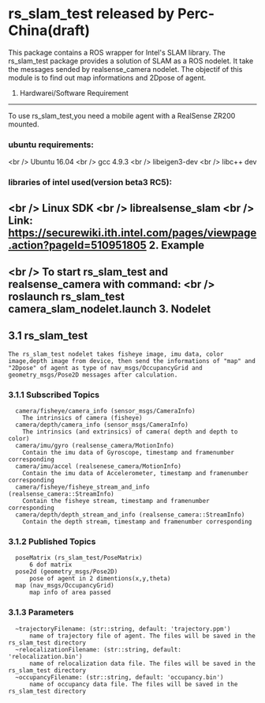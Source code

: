 rs_slam_test released by Perc-China(draft)
==============================================
This package contains a ROS wrapper for Intel's SLAM library. The rs_slam_test package provides a solution of SLAM as a ROS nodelet. It take the messages sended by realsense_camera nodelet. The objectif of this module is to find out map informations and 2Dpose of agent.

1. Hardwarei/Software Requirement
----------------------------------------------
  To use rs_slam_test,you need a mobile agent with a RealSense ZR200 mounted.
###  ubuntu requirements:
<br /\>     Ubuntu 16.04
<br /\>     gcc 4.9.3
<br /\>     libeigen3-dev
<br /\>     libc++ dev 
###  libraries of intel used(version beta3 RC5):
<br /\>     Linux SDK
<br /\>     librealsense_slam
<br /\>     Link: https://securewiki.ith.intel.com/pages/viewpage.action?pageId=510951805
2. Example 
--------------------------------------------
<br /\>    To start rs_slam_test and realsense_camera with command: 
<br /\>       roslaunch rs_slam_test camera_slam_nodelet.launch
3. Nodelet
--------------------------------------------
## 3.1 rs_slam_test 
    The rs_slam_test nodelet takes fisheye image, imu data, color image,depth image from device, then send the informations of "map" and "2Dpose" of agent as type of nav_msgs/OccupancyGrid and geometry_msgs/Pose2D messages after calculation.
###  3.1.1 Subscribed Topics
      camera/fisheye/camera_info (sensor_msgs/CameraInfo)
        The intrinsics of camera (fisheye)
      camera/depth/camera_info (sensor_msgs/CameraInfo)
        The intrinsics (and extrinsics) of camera( depth and depth to color)
      camera/imu/gyro (realsense_camera/MotionInfo)
        Contain the imu data of Gyroscope, timestamp and framenumber corresponding
      camera/imu/accel (realsenese_camera/MotionInfo)
        Contain the imu data of Accelerometer, timestamp and framenumber corresponding
      camera/fisheye/fisheye_stream_and_info (realsense_camera::StreamInfo)
        Contain the fisheye stream, timestamp and framenumber corresponding
      camera/depth/depth_stream_and_info (realsense_camera::StreamInfo)
        Contain the depth stream, timestamp and framenumber corresponding
###  3.1.2 Published Topics
      poseMatrix (rs_slam_test/PoseMatrix)
          6 dof matrix 
      pose2d (geometry_msgs/Pose2D)
          pose of agent in 2 dimentions(x,y,theta)
      map (nav_msgs/OccupancyGrid)
          map info of area passed
###  3.1.3 Parameters
      ~trajectoryFilename: (str::string, default: 'trajectory.ppm') 
          name of trajectory file of agent. The files will be saved in the rs_slam_test directory
      ~relocalizationFilename: (str::string, default: 'relocalization.bin')
          name of relocalization data file. The files will be saved in the rs_slam_test directory
      ~occupancyFilename: (str::string, default: 'occupancy.bin')
          name of occupancy data file. The files will be saved in the rs_slam_test directory

